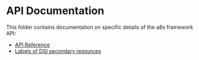 # API Documentation

This folder contains documentation on specific details of the a8s framework API:
- [API Reference](/docs/application-developers/api-documentation/api_reference.md)
- [Labels of DSI secondary resources](/docs/application-developers/api-documentation/labels_secondary_dsi_objects.md)
